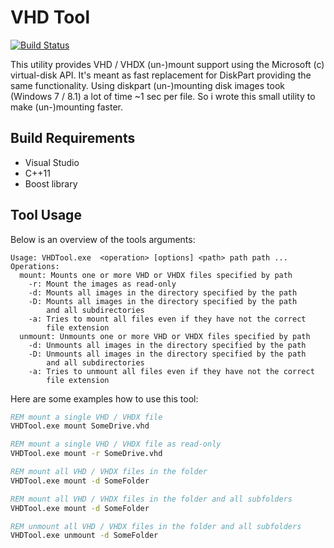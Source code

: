 VHD Tool
===================

[![Build Status](https://travis-ci.org/TobiasFaller/VHDTool.svg?branch=master)](https://travis-ci.org/TobiasFaller/VHDTool)

This utility provides VHD / VHDX (un-)mount support using the Microsoft (c) virtual-disk API.
It's meant as fast replacement for DiskPart providing the same functionality.
Using diskpart (un-)mounting disk images took (Windows 7 / 8.1) a lot of time ~1 sec per file.
So i wrote this small utility to make (un-)mounting faster.

Build Requirements
------------------

- Visual Studio
- C++11
- Boost library

Tool Usage
----------

Below is an overview of the tools arguments:

```text
Usage: VHDTool.exe  <operation> [options] <path> path path ...
Operations:
  mount: Mounts one or more VHD or VHDX files specified by path
    -r: Mount the images as read-only
    -d: Mounts all images in the directory specified by the path
    -D: Mounts all images in the directory specified by the path
        and all subdirectories
    -a: Tries to mount all files even if they have not the correct
        file extension
  unmount: Unmounts one or more VHD or VHDX files specified by path
    -d: Unmounts all images in the directory specified by the path
    -D: Unmounts all images in the directory specified by the path
        and all subdirectories
    -a: Tries to unmount all files even if they have not the correct
        file extension
```

Here are some examples how to use this tool:

```bat
REM mount a single VHD / VHDX file
VHDTool.exe mount SomeDrive.vhd

REM mount a single VHD / VHDX file as read-only
VHDTool.exe mount -r SomeDrive.vhd

REM mount all VHD / VHDX files in the folder
VHDTool.exe mount -d SomeFolder

REM mount all VHD / VHDX files in the folder and all subfolders
VHDTool.exe mount -d SomeFolder

REM unmount all VHD / VHDX files in the folder and all subfolders
VHDTool.exe unmount -d SomeFolder
```
